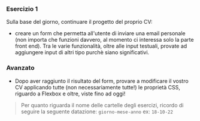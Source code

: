 ### Esercizio 1

Sulla base del giorno, continuare il progetto del proprio CV:

- creare un form che permetta all'utente di inviare una email personale (non importa che funzioni davvero, al momento ci interessa solo la parte front end).
  Tra le varie funzionalità, oltre alle input testuali, provate ad aggiungere input di altri tipo purchè siano significativi.

### Avanzato

- Dopo aver raggiunto il risultato del form, provare a modificare il vostro CV applicando tutte (non necessariamente tutte!) le proprietà CSS, riguardo a Flexbox e oltre, viste fino ad oggi!

> Per quanto riguarda il nome delle cartelle degli esercizi, ricordo di seguire la seguente datazione: `giorno-mese-anno` ex: `18-10-22`
